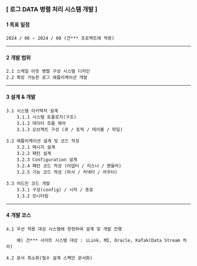 ### [ 로그 DATA 병렬 처리 시스템 개발 ] 

#### 1 목표 일정
    2024 / 06 ~ 2024 / 08 (건*** 프로젝트에 적용) 
---
#### 2 개발 범위
    2.1 스케일 아웃 병렬 구성 시스템 디자인
    2.2 확장 가능한 로그 애플리케이션 개발 
---
#### 3 설계 & 개발
    3.1 시스템 아키텍처 설계 
        3.1.1 시스템 토폴로지(구조)
        3.1.2 데이터 흐름 제어
        3.1.3 오브젝트 구성 (큐 / 토픽 / 테이블 / 파일) 

    3.2 애플리케이션 설계 및 코드 작성 
        3.2.1 메시지 설계        
        3.2.2 패턴 설계
        3.2.3 Configuration 설계
        3.2.4 패턴 코드 작성 (어뎁터 / 리스너 / 핸들러)
        3.2.5 기능 코드 작성 (파서 / 커넥터 / 라우터)

    3.3 어드민 코드 개발
        3.3.1 구성(config) / 시작 / 종료  
        3.3.2 모니터링
---
#### 4 개발 코스
    4.1 우선 적용 대상 시스템에 한정하여 설계 및 개발 진행    
        
        예) 건*** 사이트 시스템 대상 : iLink, MI, Oracle, Kafak(Data Stream 처리)
    
    4.2 문서 최소화(필수 설계 스펙만 문서화)